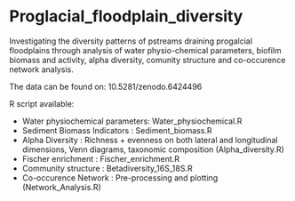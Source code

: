 # Proglacial_floodplain_diversity
Investigating the diversity patterns of pstreams draining progalcial floodplains through analysis of water physio-chemical parameters, biofilm biomass and activity, alpha diversity, comunity structure and co-occurence network analysis. 

The data can be found on: 10.5281/zenodo.6424496 

R script available: 
- Water physiochemical parameters: Water_physiochemical.R
- Sediment Biomass Indicators : Sediment_biomass.R
- Alpha Diversity : Richness + evenness on both lateral and longitudinal dimensions, Venn diagrams, taxonomic composition (Alpha_diversity.R)
- Fischer enrichment : Fischer_enrichment.R
- Community structure : Betadiversity_16S_18S.R
- Co-occurence Network : Pre-processing and plotting (Network_Analysis.R)
